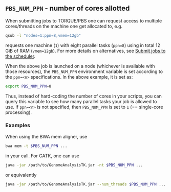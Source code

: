 ## `PBS_NUM_PPN` - number of cores allotted

When submitting jobs to TORQUE/PBS one can request access to multiple cores/threads on the machine one get allocated to, e.g.
```sh
qsub -l "nodes=1:ppn=8,vmem=12gb"
```
requests one machine (`1`) with eight parallel tasks (`ppn=8`) using in total 12 GiB of RAM (`vmem=12gb`).  For more details on alternatives, see [Submit jobs to the scheduler](https://github.com/UCSF-TI/TIPCC/wiki/Submit-jobs-to-the-scheduler).

When the above job is launched on a node (whichever is available with those resources), the `PBS_NUM_PPN` environment variable is set according to the `ppn=<n>` specifications.  In the above example, it is set as:
```sh
export PBS_NUM_PPN=8
```
Thus, instead of hard-coding the number of cores in your scripts, you can query this variable to see how many parallel tasks your job is allowed to use.  If `ppn=<n>` is not specified, then `PBS_NUM_PPN` is set to `1` (== single-core processing).

### Examples
When using the BWA mem aligner, use
```sh
bwa mem -t $PBS_NUM_PPN ...
```
in your call.  For GATK, one can use
```sh
java -jar /path/to/GenomeAnalysisTK.jar -nt $PBS_NUM_PPN ...
```
or equivalently
```sh
java -jar /path/to/GenomeAnalysisTK.jar --num_threads $PBS_NUM_PPN ...
```

